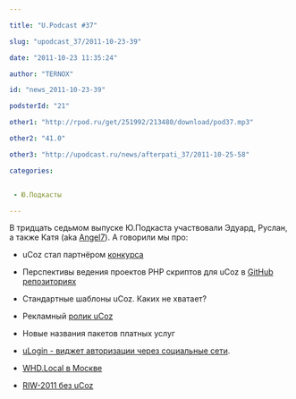 ```yaml
---

title: "U.Podcast #37"

slug: "upodcast_37/2011-10-23-39"

date: "2011-10-23 11:35:24"

author: "TERNOX"

id: "news_2011-10-23-39"

podsterId: "21"

other1: "http://rpod.ru/get/251992/213480/download/pod37.mp3"

other2: "41.0"

other3: "http://upodcast.ru/news/afterpati_37/2011-10-25-58"

categories:


 - Ю.Подкасты

---
```

В тридцать седьмом выпуске Ю.Подкаста участвовали Эдуард, Руслан, а также Катя (aka [Angel7](http://forum.ucoz.ru/index/8-3572)). А говорили мы про:  

  
*   uCoz стал партнёром [конкурса](http://pedsovet.su/publ/40-1-0-1219)  
    
*   Перспективы ведения проектов PHP скриптов для uCoz в [GitHub репозиториях](https://github.com/melol/ucoz-plugins/tree/master/scripts)  
    
*   Стандартные шаблоны uCoz. Каких не хватает?  
    
*   Рекламный [ролик uCoz](http://www.youtube.com/watch?v=blO3Yb8nZ18)  
    
*   Новые названия пакетов платных услуг  
      
    
*   [uLogin - виджет авторизации через социальные сети](http://habrahabr.ru/blogs/webdev/130893/).  
    
*   [WHD.Local в Москве](http://www.worldhostingdays.com/ru/whd-local-location.php?Location=Moscow)  
    
*   [RIW-2011 без uCoz](http://2011.russianinternetweek.ru/)